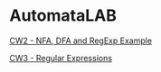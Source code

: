 # AutomataLAB
[CW2 - NFA, DFA and RegExp Example](.https://omerfarukkaan.github.io/AutomataLAB/CW2)

[CW3 - Regular Expressions](https://omerfarukkaan.github.io/AutomataLAB/CW3)
